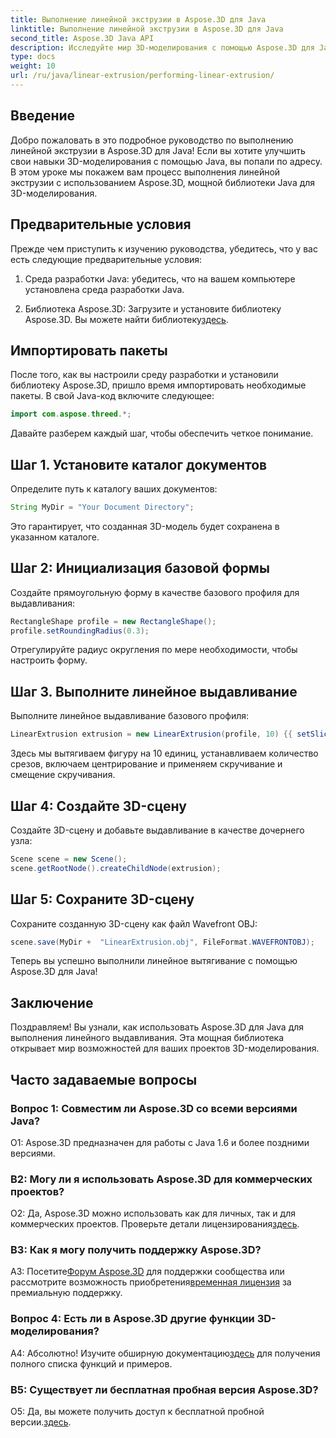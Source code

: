 ```yaml
---
title: Выполнение линейной экструзии в Aspose.3D для Java
linktitle: Выполнение линейной экструзии в Aspose.3D для Java
second_title: Aspose.3D Java API
description: Исследуйте мир 3D-моделирования с помощью Aspose.3D для Java. Научитесь выполнять линейную экструзию без особых усилий.
type: docs
weight: 10
url: /ru/java/linear-extrusion/performing-linear-extrusion/
---
```

## Введение

Добро пожаловать в это подробное руководство по выполнению линейной экструзии в Aspose.3D для Java! Если вы хотите улучшить свои навыки 3D-моделирования с помощью Java, вы попали по адресу. В этом уроке мы покажем вам процесс выполнения линейной экструзии с использованием Aspose.3D, мощной библиотеки Java для 3D-моделирования.

## Предварительные условия

Прежде чем приступить к изучению руководства, убедитесь, что у вас есть следующие предварительные условия:

1. Среда разработки Java: убедитесь, что на вашем компьютере установлена среда разработки Java.

2.  Библиотека Aspose.3D: Загрузите и установите библиотеку Aspose.3D. Вы можете найти библиотеку[здесь](https://releases.aspose.com/3d/java/).

## Импортировать пакеты

После того, как вы настроили среду разработки и установили библиотеку Aspose.3D, пришло время импортировать необходимые пакеты. В свой Java-код включите следующее:

```java
import com.aspose.threed.*;
```

Давайте разберем каждый шаг, чтобы обеспечить четкое понимание.

## Шаг 1. Установите каталог документов

Определите путь к каталогу ваших документов:

```java
String MyDir = "Your Document Directory";
```

Это гарантирует, что созданная 3D-модель будет сохранена в указанном каталоге.

## Шаг 2: Инициализация базовой формы

Создайте прямоугольную форму в качестве базового профиля для выдавливания:

```java
RectangleShape profile = new RectangleShape();
profile.setRoundingRadius(0.3);
```

Отрегулируйте радиус округления по мере необходимости, чтобы настроить форму.

## Шаг 3. Выполните линейное выдавливание

Выполните линейное выдавливание базового профиля:

```java
LinearExtrusion extrusion = new LinearExtrusion(profile, 10) {{ setSlices(100); setCenter(true); setTwist(360); setTwistOffset(new Vector3(10, 0, 0));}};
```

Здесь мы вытягиваем фигуру на 10 единиц, устанавливаем количество срезов, включаем центрирование и применяем скручивание и смещение скручивания.

## Шаг 4: Создайте 3D-сцену

Создайте 3D-сцену и добавьте выдавливание в качестве дочернего узла:

```java
Scene scene = new Scene();
scene.getRootNode().createChildNode(extrusion);
```

## Шаг 5: Сохраните 3D-сцену

Сохраните созданную 3D-сцену как файл Wavefront OBJ:

```java
scene.save(MyDir +  "LinearExtrusion.obj", FileFormat.WAVEFRONTOBJ);
```

Теперь вы успешно выполнили линейное вытягивание с помощью Aspose.3D для Java!

## Заключение

Поздравляем! Вы узнали, как использовать Aspose.3D для Java для выполнения линейного выдавливания. Эта мощная библиотека открывает мир возможностей для ваших проектов 3D-моделирования.

## Часто задаваемые вопросы

### Вопрос 1: Совместим ли Aspose.3D со всеми версиями Java?

О1: Aspose.3D предназначен для работы с Java 1.6 и более поздними версиями.

### В2: Могу ли я использовать Aspose.3D для коммерческих проектов?

О2: Да, Aspose.3D можно использовать как для личных, так и для коммерческих проектов. Проверьте детали лицензирования[здесь](https://purchase.aspose.com/buy).

### В3: Как я могу получить поддержку Aspose.3D?

 A3: Посетите[Форум Aspose.3D](https://forum.aspose.com/c/3d/18) для поддержки сообщества или рассмотрите возможность приобретения[временная лицензия](https://purchase.aspose.com/temporary-license/) за премиальную поддержку.

### Вопрос 4: Есть ли в Aspose.3D другие функции 3D-моделирования?

 А4: Абсолютно! Изучите обширную документацию[здесь](https://reference.aspose.com/3d/java/) для получения полного списка функций и примеров.

### В5: Существует ли бесплатная пробная версия Aspose.3D?

 О5: Да, вы можете получить доступ к бесплатной пробной версии.[здесь](https://releases.aspose.com/).